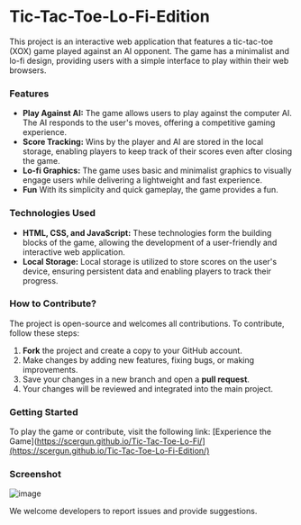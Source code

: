 # Tic-Tac-Toe-Lo-Fi-Edition

This project is an interactive web application that features a tic-tac-toe (XOX) game played against an AI opponent. The game has a minimalist and lo-fi design, providing users with a simple interface to play within their web browsers.

### Features
- **Play Against AI:** The game allows users to play against the computer AI. The AI responds to the user's moves, offering a competitive gaming experience.
- **Score Tracking:** Wins by the player and AI are stored in the local storage, enabling players to keep track of their scores even after closing the game.
- **Lo-fi Graphics:** The game uses basic and minimalist graphics to visually engage users while delivering a lightweight and fast experience.
- **Fun** With its simplicity and quick gameplay, the game provides a fun.

### Technologies Used
- **HTML, CSS, and JavaScript:** These technologies form the building blocks of the game, allowing the development of a user-friendly and interactive web application.
- **Local Storage:** Local storage is utilized to store scores on the user's device, ensuring persistent data and enabling players to track their progress.

### How to Contribute?
The project is open-source and welcomes all contributions. To contribute, follow these steps:
1. **Fork** the project and create a copy to your GitHub account.
2. Make changes by adding new features, fixing bugs, or making improvements.
3. Save your changes in a new branch and open a **pull request**.
4. Your changes will be reviewed and integrated into the main project.

### Getting Started
To play the game or contribute, visit the following link: [Experience the Game](https://scergun.github.io/Tic-Tac-Toe-Lo-Fi/](https://scergun.github.io/Tic-Tac-Toe-Lo-Fi-Edition/)

### Screenshot
![image](https://i.imgur.com/uaXAA6v.png)

We welcome developers to report issues and provide suggestions. 


